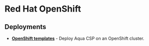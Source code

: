 # Red Hat OpenShift

## Deployments
* [**OpenShift templates**](templates/) - Deploy Aqua CSP on an OpenShift cluster.
  
